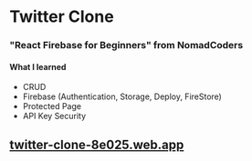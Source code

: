 # Twitter Clone
### "React Firebase for Beginners" from NomadCoders
#### What I learned
* CRUD
* Firebase (Authentication, Storage, Deploy, FireStore)
* Protected Page
* API Key Security
## [twitter-clone-8e025.web.app](https://twitter-clone-8e025.web.app/)
